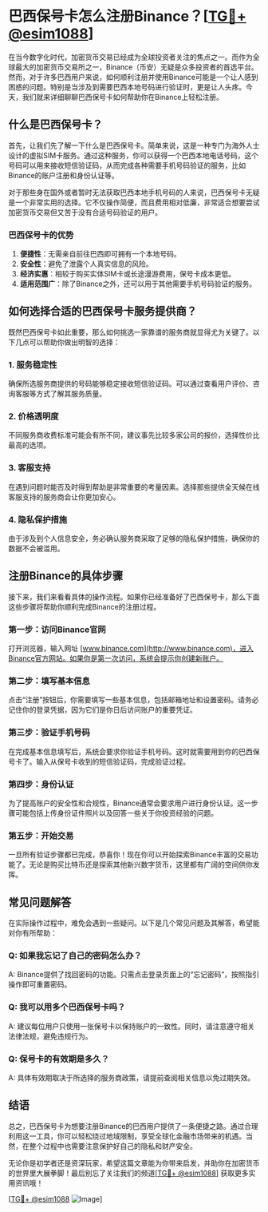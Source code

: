 # 巴西保号卡怎么注册Binance？[[TG💪+ @esim1088](https://t.me/s/esim1088)]

在当今数字化时代，加密货币交易已经成为全球投资者关注的焦点之一。而作为全球最大的加密货币交易所之一，Binance（币安）无疑是众多投资者的首选平台。然而，对于许多巴西用户来说，如何顺利注册并使用Binance可能是一个让人感到困惑的问题。特别是当涉及到需要巴西本地号码进行验证时，更是让人头疼。今天，我们就来详细聊聊巴西保号卡如何帮助你在Binance上轻松注册。

## 什么是巴西保号卡？

首先，让我们先了解一下什么是巴西保号卡。简单来说，这是一种专门为海外人士设计的虚拟SIM卡服务。通过这种服务，你可以获得一个巴西本地电话号码，这个号码可以用来接收短信验证码，从而完成各种需要手机号码验证的服务，比如Binance的账户注册和身份认证等。

对于那些身在国外或者暂时无法获取巴西本地手机号码的人来说，巴西保号卡无疑是一个非常实用的选择。它不仅操作简便，而且费用相对低廉，非常适合想要尝试加密货币交易但又苦于没有合适号码验证的用户。

### 巴西保号卡的优势

1. **便捷性**：无需亲自前往巴西即可拥有一个本地号码。
2. **安全性**：避免了泄露个人真实信息的风险。
3. **经济实惠**：相较于购买实体SIM卡或长途漫游费用，保号卡成本更低。
4. **适用范围广**：除了Binance之外，还可以用于其他需要手机号码验证的服务。

## 如何选择合适的巴西保号卡服务提供商？

既然巴西保号卡如此重要，那么如何挑选一家靠谱的服务商就显得尤为关键了。以下几点可以帮助你做出明智的选择：

### 1. **服务稳定性**
   确保所选服务商提供的号码能够稳定接收短信验证码。可以通过查看用户评价、咨询客服等方式了解其服务质量。

### 2. **价格透明度**
   不同服务商收费标准可能会有所不同，建议事先比较多家公司的报价，选择性价比最高的选项。

### 3. **客服支持**
   在遇到问题时能否及时得到帮助是非常重要的考量因素。选择那些提供全天候在线客服支持的服务商会让你更加安心。

### 4. **隐私保护措施**
   由于涉及到个人信息安全，务必确认服务商采取了足够的隐私保护措施，确保你的数据不会被滥用。

## 注册Binance的具体步骤

接下来，我们来看看具体的操作流程。如果你已经准备好了巴西保号卡，那么下面这些步骤将帮助你顺利完成Binance的注册过程。

### 第一步：访问Binance官网
打开浏览器，输入网址 [www.binance.com](http://www.binance.com)，进入Binance官方网站。如果你是第一次访问，系统会提示你创建新账户。

### 第二步：填写基本信息
点击“注册”按钮后，你需要填写一些基本信息，包括邮箱地址和设置密码。请务必记住你的登录凭据，因为它们是你日后访问账户的重要凭证。

### 第三步：验证手机号码
在完成基本信息填写后，系统会要求你验证手机号码。这时就需要用到你的巴西保号卡了。输入从保号卡收到的短信验证码，完成验证过程。

### 第四步：身份认证
为了提高账户的安全性和合规性，Binance通常会要求用户进行身份认证。这一步骤可能包括上传身份证件照片以及回答一些关于你投资经验的问题。

### 第五步：开始交易
一旦所有验证步骤都已完成，恭喜你！现在你可以开始探索Binance丰富的交易功能了。无论是购买比特币还是探索其他新兴数字货币，这里都有广阔的空间供你发挥。

## 常见问题解答

在实际操作过程中，难免会遇到一些疑问。以下是几个常见问题及其解答，希望能对你有所帮助：

### Q: 如果我忘记了自己的密码怎么办？
A: Binance提供了找回密码的功能。只需点击登录页面上的“忘记密码”，按照指引操作即可重置密码。

### Q: 我可以用多个巴西保号卡吗？
A: 建议每位用户只使用一张保号卡以保持账户的一致性。同时，请注意遵守相关法律法规，避免违规行为。

### Q: 保号卡的有效期是多久？
A: 具体有效期取决于所选择的服务商政策，请提前查阅相关信息以免过期失效。

## 结语

总之，巴西保号卡为想要注册Binance的巴西用户提供了一条便捷之路。通过合理利用这一工具，你可以轻松绕过地域限制，享受全球化金融市场带来的机遇。当然，在整个过程中也需要注意保护好自己的隐私和财产安全。

无论你是初学者还是资深玩家，希望这篇文章能为你带来启发，并助你在加密货币的世界里大展拳脚！最后别忘了关注我们的频道[[TG💪+ @esim1088](https://t.me/s/esim1088)] 获取更多实用资讯哦！

[[TG💪+ @esim1088](https://t.me/s/esim1088) ![Image](https://i.postimg.cc/4NQfJmqS/Snipaste-2025-05-13-00-14-12.png)]